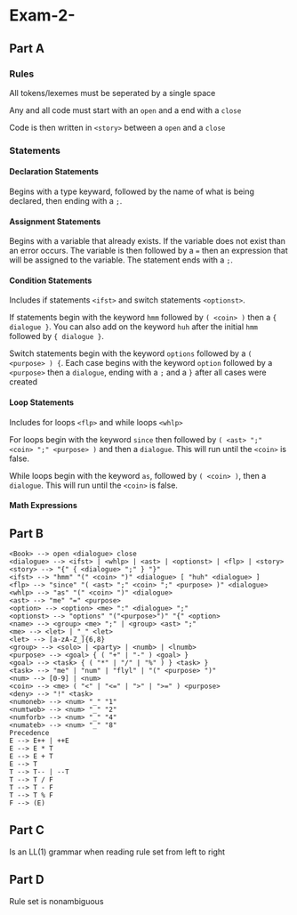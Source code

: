 # Exam-2-
## Part A
### Rules
All tokens/lexemes must be seperated by a single space

Any and all code must start with an `open` and a end with a `close`

Code is then written in `<story>` between a `open` and a `close`
### Statements
#### Declaration Statements
Begins with a type keyward, followed by the name of what is being declared, then ending with a `;`.
#### Assignment Statements
Begins with a variable that already exists. If the variable does not exist than an error occurs. The variable is then followed by a `=` then an expression that will be assigned to the variable. The statement ends with a `;`.
#### Condition Statements
Includes if statements `<ifst>` and switch statements `<optionst>`.

If statements begin with the keyword `hmm` followed by `( <coin> )` then a `{ dialogue }`. You can also add on the keyword `huh` after the initial `hmm` followed by `{ dialogue }`.

Switch statements begin with the keyword `options` followed by a `( <purpose> ) {`. Each case begins with the keyword `option` followed by a `<purpose>` then a `dialogue`, ending with a `;` and a `}` after all cases were created
#### Loop Statements
Includes for loops `<flp>` and while loops `<whlp>`

For loops begin with the keyword `since` then followed by `( <ast> ";" <coin> ";" <purpose> )` and then a `dialogue`. This will run until the `<coin>` is false.

While loops begin with the keyword `as`, followed by `( <coin> )`, then a `dialogue`. This will run until the `<coin>` is false.
#### Math Expressions

## Part B
```
<Book> --> open <dialogue> close
<dialogue> --> <ifst> | <whlp> | <ast> | <optionst> | <flp> | <story>
<story> --> "{" { <dialogue> ";" } "}"
<ifst> --> "hmm" "(" <coin> ")" <dialogue> [ "huh" <dialogue> ]
<flp> --> "since" "( <ast> ";" <coin> ";" <purpose> )" <dialogue>
<whlp> --> "as" "(" <coin> ")" <dialogue>
<ast> --> "me" "=" <purpose>
<option> --> <option> <me> ":" <dialogue> ";"
<optionst> --> "options" "("<purpose>")" "{" <option>
<name> --> <group> <me> ";" | <group> <ast> ";"
<me> --> <let> | "_" <let>
<let> --> [a-zA-Z_]{6,8}
<group> --> <solo> | <party> | <numb> | <lnumb>
<purpose> --> <goal> { ( "+" | "-" ) <goal> }
<goal> --> <task> { ( "*" | "/" | "%" ) } <task> }
<task> --> "me" | "num" | "flyl" | "(" <purpose> ")"
<num> --> [0-9] | <num>
<coin> --> <me> ( "<" | "<=" | ">" | ">=" ) <purpose> 
<deny> --> "!" <task>
<numoneb> --> <num> "_" "1"
<numtwob> --> <num> "_" "2"
<numforb> --> <num> "_" "4"
<numateb> --> <num> "_" "8"
Precedence
E --> E++ | ++E
E --> E * T
E --> E + T
E --> T
T --> T-- | --T
T --> T / F
T --> T - F
T --> T % F
F --> (E)
```
## Part C
Is an LL(1) grammar when reading rule set from left to right
## Part D
Rule set is nonambiguous
